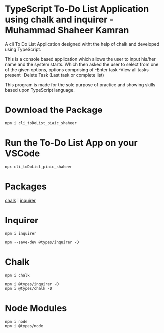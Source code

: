 # TypeScript To-Do List Application using chalk and inquirer - Muhammad Shaheer Kamran

A cli To Do List Application  designed witht the help of chalk and developed using TypeScript. 

This is a console based application which allows the user to input his/her name and the system starts. Which then asked the user to select from one of the given options, options comprising of 
-Enter task
-View all tasks present
-Delete Task (Last task or complete list)

This program is made for the sole purpose of practice and showing skills based upon TypeScript language.


# Download the Package

```
npm i cli_toDoList_piaic_shaheer

```

# Run the To-Do List App on your  VSCode 

```
npx cli_toDoList_piaic_shaheer

```

# Packages

[chalk](https://github.com/chalk/chalk) | 
[inquirer](https://github.com/SBoudrias/Inquirer.js)

# Inquirer

```
npm i inquirer
```
```
npm --save-dev @types/inquirer -D
```

# Chalk
```
npm i chalk
```
```
npm i @types/inquirer -D
npm i @types/chalk -D
```

# Node Modules
```
npm i node
npm i @types/node
```